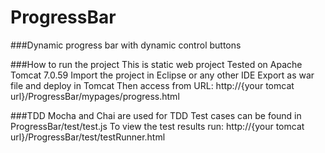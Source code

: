 # ProgressBar
###Dynamic progress bar with dynamic control buttons

###How to run the project
This is static web project
Tested on Apache Tomcat 7.0.59
Import the project in Eclipse or any other IDE
Export as war file and deploy in Tomcat
Then access from URL: http://{your tomcat url}/ProgressBar/mypages/progress.html

###TDD
Mocha and Chai are used for TDD
Test cases can be found in ProgressBar/test/test.js
To view the test results run: http://{your tomcat url}/ProgressBar/test/testRunner.html
